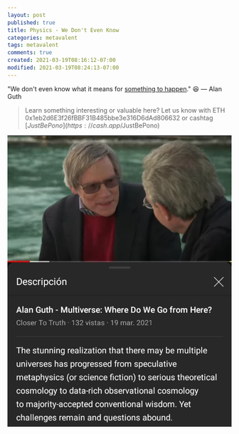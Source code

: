 ```yaml
---
layout: post
published: true
title: Physics - We Don't Even Know
categories: metavalent
tags: metavalent
comments: true
created: 2021-03-19T08:16:12-07:00
modified: 2021-03-19T08:24:13-07:00
---
```


"We don't even know what it means for [something to happen](https://youtu.be/X1zgbbBK1IU)." :laughing: — Alan Guth

> Learn something interesting or valuable here? Let us know with ETH 0x1eb2d6E3f26fBBF31B485bbe3e316D6dAd806632 or cashtag [$JustBePono](https://cash.app/$JustBePono)


[![Image](/images/image_picker5400980392711226113.jpg)](https://youtu.be/X1zgbbBK1IU)